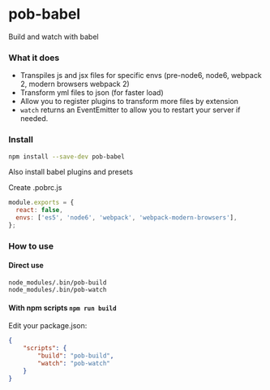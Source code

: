 # pob-babel

Build and watch with babel

### What it does

- Transpiles js and jsx files for specific envs (pre-node6, node6, webpack 2, modern browsers webpack 2)
- Transform yml files to json (for faster load)
- Allow you to register plugins to transform more files by extension
- `watch` returns an EventEmitter to allow you to restart your server if needed.

### Install

```sh
npm install --save-dev pob-babel
```

Also install babel plugins and presets

Create .pobrc.js

```js
module.exports = {
  react: false,
  envs: ['es5', 'node6', 'webpack', 'webpack-modern-browsers'],
};
```

### How to use

#### Direct use

```
node_modules/.bin/pob-build
node_modules/.bin/pob-watch
```

#### With npm scripts `npm run build`

Edit your package.json:

```json
{
    "scripts": {
        "build": "pob-build",
        "watch": "pob-watch"
    }
}

```

